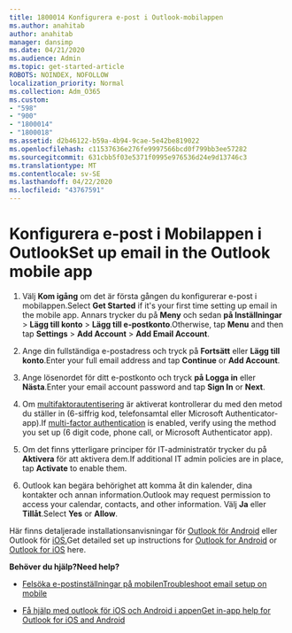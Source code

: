 ```yaml
---
title: 1800014 Konfigurera e-post i Outlook-mobilappen
ms.author: anahitab
author: anahitab
manager: dansimp
ms.date: 04/21/2020
ms.audience: Admin
ms.topic: get-started-article
ROBOTS: NOINDEX, NOFOLLOW
localization_priority: Normal
ms.collection: Adm_O365
ms.custom:
- "598"
- "900"
- "1800014"
- "1800018"
ms.assetid: d2b46122-b59a-4b94-9cae-5e42be819022
ms.openlocfilehash: c11537636e276fe9997566bcd0f799bb3ee57282
ms.sourcegitcommit: 631cbb5f03e5371f0995e976536d24e9d13746c3
ms.translationtype: MT
ms.contentlocale: sv-SE
ms.lasthandoff: 04/22/2020
ms.locfileid: "43767591"
---
```

# <a name="set-up-email-in-the-outlook-mobile-app"></a><span data-ttu-id="82936-102">Konfigurera e-post i Mobilappen i Outlook</span><span class="sxs-lookup"><span data-stu-id="82936-102">Set up email in the Outlook mobile app</span></span>

1. <span data-ttu-id="82936-103">Välj **Kom igång** om det är första gången du konfigurerar e-post i mobilappen.</span><span class="sxs-lookup"><span data-stu-id="82936-103">Select **Get Started** if it's your first time setting up email in the mobile app.</span></span> <span data-ttu-id="82936-104">Annars trycker du på **Meny** och sedan **på Inställningar** \> **Lägg till konto** \> **Lägg till e-postkonto**.</span><span class="sxs-lookup"><span data-stu-id="82936-104">Otherwise, tap **Menu** and then tap **Settings** \> **Add Account** \> **Add Email Account**.</span></span>

2. <span data-ttu-id="82936-105">Ange din fullständiga e-postadress och tryck på **Fortsätt** eller **Lägg till konto**.</span><span class="sxs-lookup"><span data-stu-id="82936-105">Enter your full email address and tap **Continue** or **Add Account**.</span></span>

3. <span data-ttu-id="82936-106">Ange lösenordet för ditt e-postkonto och tryck **på Logga in** eller **Nästa**.</span><span class="sxs-lookup"><span data-stu-id="82936-106">Enter your email account password and tap **Sign In** or **Next**.</span></span>

4. <span data-ttu-id="82936-107">Om [multifaktorautentisering](https://docs.microsoft.com/office365/admin/security-and-compliance/set-up-multi-factor-authentication) är aktiverat kontrollerar du med den metod du ställer in (6-siffrig kod, telefonsamtal eller Microsoft Authenticator-app).</span><span class="sxs-lookup"><span data-stu-id="82936-107">If [multi-factor authentication](https://docs.microsoft.com/office365/admin/security-and-compliance/set-up-multi-factor-authentication) is enabled, verify using the method you set up (6 digit code, phone call, or Microsoft Authenticator app).</span></span>

5. <span data-ttu-id="82936-108">Om det finns ytterligare principer för IT-administratör trycker du på **Aktivera** för att aktivera dem.</span><span class="sxs-lookup"><span data-stu-id="82936-108">If additional IT admin policies are in place, tap **Activate** to enable them.</span></span>

6. <span data-ttu-id="82936-109">Outlook kan begära behörighet att komma åt din kalender, dina kontakter och annan information.</span><span class="sxs-lookup"><span data-stu-id="82936-109">Outlook may request permission to access your calendar, contacts, and other information.</span></span> <span data-ttu-id="82936-110">Välj **Ja** eller **Tillåt**.</span><span class="sxs-lookup"><span data-stu-id="82936-110">Select **Yes** or **Allow**.</span></span>

<span data-ttu-id="82936-111">Här finns detaljerade installationsanvisningar för [Outlook för Android](https://support.office.com/article/886db551-8dfa-4fd5-b835-f8e532091872.aspx) eller Outlook för [iOS.](https://support.office.com/article/b2de2161-cc1d-49ef-9ef9-81acd1c8e234.aspx)</span><span class="sxs-lookup"><span data-stu-id="82936-111">Get detailed set up instructions for [Outlook for Android](https://support.office.com/article/886db551-8dfa-4fd5-b835-f8e532091872.aspx) or [Outlook for iOS](https://support.office.com/article/b2de2161-cc1d-49ef-9ef9-81acd1c8e234.aspx) here.</span></span>
  
 <span data-ttu-id="82936-112">**Behöver du hjälp?**</span><span class="sxs-lookup"><span data-stu-id="82936-112">**Need help?**</span></span>
  
- [<span data-ttu-id="82936-113">Felsöka e-postinställningar på mobilen</span><span class="sxs-lookup"><span data-stu-id="82936-113">Troubleshoot email setup on mobile</span></span>](https://support.office.com/article/a264ef01-9c88-48fb-9285-7017e4f31f02.aspx)

- [<span data-ttu-id="82936-114">Få hjälp med outlook för iOS och Android i appen</span><span class="sxs-lookup"><span data-stu-id="82936-114">Get in-app help for Outlook for iOS and Android</span></span>](https://support.office.com/article/218a22d1-9fa5-4889-b689-de1c63493243.aspx#ID0EAABAAA=Contact_Support)
